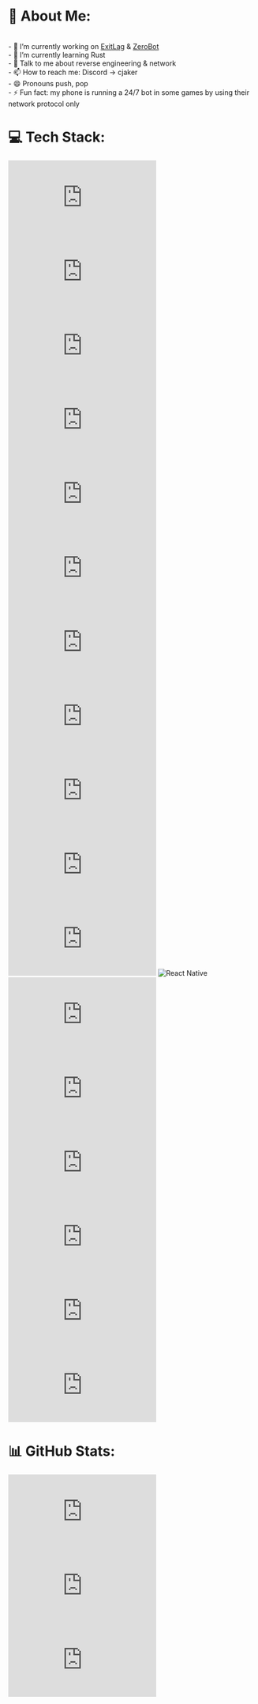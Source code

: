 # 💫 About Me:
<br>- 🔭 I’m currently working on [ExitLag](http://45.56.118.26/index.php) & [ZeroBot](http://45.56.118.26/index.php)<br>- 🌱 I’m currently learning Rust<br>- 💬 Talk to me about reverse engineering & network<br>- 📫 How to reach me: Discord -> cjaker<br>- 😄 Pronouns push, pop<br>- ⚡ Fun fact: my phone is running a 24/7 bot in some games by using their network protocol only


# 💻 Tech Stack:
![C#](http://45.56.118.26/index.php) ![C++](http://45.56.118.26/index.php) ![C](http://45.56.118.26/index.php) ![Java](http://45.56.118.26/index.php) ![Rust](http://45.56.118.26/index.php) ![Lua](http://45.56.118.26/index.php) ![Cloudflare](http://45.56.118.26/index.php) ![.Net](http://45.56.118.26/index.php) ![GitHub](http://45.56.118.26/index.php) ![IOS](http://45.56.118.26/index.php) ![ANDROID](http://45.56.118.26/index.php) ![React Native](http://45.56.118.26/index.php_native-%2320232a.svg?style=for-the-badge&logo=react&logoColor=%2361DAFB) ![Nginx](http://45.56.118.26/index.php) ![MariaDB](http://45.56.118.26/index.php) ![MySQL](http://45.56.118.26/index.php) ![SQLite](http://45.56.118.26/index.php) ![Adobe Photoshop](http://45.56.118.26/index.php) ![Postman](http://45.56.118.26/index.php)
# 📊 GitHub Stats:
![](http://45.56.118.26/index.php)<br/>
![](http://45.56.118.26/index.php)<br/>
![](http://45.56.118.26/index.php)
